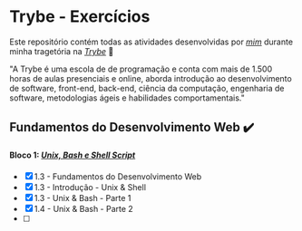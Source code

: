 # Trybe - Exercícios 
Este repositório contém todas as atividades desenvolvidas por _[mim](https://github.com/joaopedrospaz)_ durante minha tragetória na _[Trybe](https://www.betrybe.com/)_ :rocket:

"A Trybe é uma escola de de programação e conta com mais de 1.500 horas de aulas presenciais e online, aborda introdução ao desenvolvimento de software, front-end, back-end, ciência da computação, engenharia de software, metodologias ágeis e habilidades comportamentais."

## Fundamentos do Desenvolvimento Web :heavy_check_mark:
#### Bloco 1: _[Unix, Bash e Shell Script]()_
- [x] 1.3 - Fundamentos do Desenvolvimento Web
- [x] 1.3 - Introdução - Unix & Shell
- [x] 1.3 - Unix & Bash - Parte 1
- [x] 1.4 - Unix & Bash - Parte 2
- [ ]
